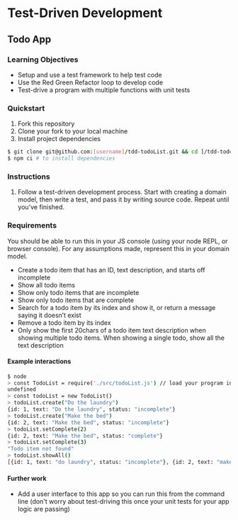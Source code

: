 # Test-Driven Development

## Todo App

### Learning Objectives
- Setup and use a test framework to help test code
- Use the Red Green Refactor loop to develop code
- Test-drive a program with multiple functions with unit tests

### Quickstart
1. Fork this repository
2. Clone your fork to your local machine
3. Install project dependencies
```sh
$ git clone git@github.com:[username]/tdd-todoList.git && cd ]/tdd-todoList
$ npm ci # to install dependencies
```

### Instructions
1. Follow a test-driven development process. Start with creating a domain model, then write a test, and pass it by writing source code. Repeat until you've finished.

### Requirements

You should be able to run this in your JS console (using your node REPL, or browser console). For any assumptions made, represent this in your domain model.

- Create a todo item that has an ID, text description, and starts off incomplete
- Show all todo items
- Show only todo items that are incomplete
- Show only todo items that are complete
- Search for a todo item by its index and show it, or return a message saying it doesn’t exist
- Remove a todo item by its index
- Only show the first 20chars of a todo item text description when showing multiple todo items. When showing a single todo, show all the text description

#### Example interactions
```sh
$ node
> const TodoList = require('./src/todoList.js') // load your program into your REPL
undefined
> const todoList = new TodoList()
> todoList.create("Do the laundry")
{id: 1, text: "Do the laundry", status: "incomplete"}
> todoList.create("Make the bed")
{id: 2, text: "Make the bed", status: "incomplete"}
> todoList.setComplete(2)
{id: 2, text: "Make the bed", status: "complete"}
> todoList.setComplete(3)
"Todo item not found"
> todoList.showAll()
[{id: 1, text: "do laundry", status: "incomplete"}, {id: 2, text: "make the bed", status: "complete"}]
```

#### Further work

- Add a user interface to this app so you can run this from the command line (don't worry about test-driving this once your unit tests for your app logic are passing)
